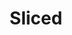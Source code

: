---
layout: piece
collection_: paintings
title: Sliced
id: sliced
media: Acrylic
dimensions: 18" x 20"
description: Painted with popsicle sticks on corrugated board.
price: $100
create_date: 2015
---